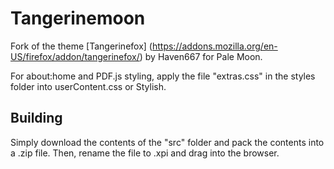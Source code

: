 # Tangerinemoon
Fork of the theme [Tangerinefox] (https://addons.mozilla.org/en-US/firefox/addon/tangerinefox/) by Haven667 for Pale Moon.

For about:home and PDF.js styling, apply the file "extras.css" in the styles folder into userContent.css or Stylish.

## Building
Simply download the contents of the "src" folder  and pack the contents into a .zip file. Then, rename the file to .xpi and drag into the browser.
